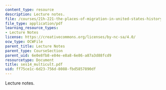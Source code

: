 ```yaml
---
content_type: resource
description: Lecture notes.
file: /courses/21h-221-the-places-of-migration-in-united-states-history-fall-2006/ff75ce1c6d23756d8088fbd5857890df_ses14_multicult.pdf
file_type: application/pdf
learning_resource_types:
- Lecture Notes
license: https://creativecommons.org/licenses/by-nc-sa/4.0/
ocw_type: OCWFile
parent_title: Lecture Notes
parent_type: CourseSection
parent_uid: 6e0e8fb8-e84e-e8a8-6e86-a87a3d88fcd9
resourcetype: Document
title: ses14_multicult.pdf
uid: ff75ce1c-6d23-756d-8088-fbd5857890df
---
```

Lecture notes.